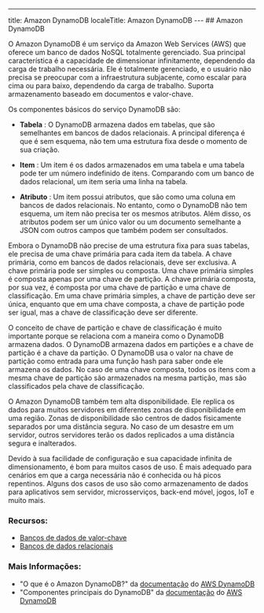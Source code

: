 ---
title: Amazon DynamoDB
localeTitle: Amazon DynamoDB
--- ## Amazon DynamoDB

O Amazon DynamoDB é um serviço da Amazon Web Services (AWS) que oferece um banco de dados NoSQL totalmente gerenciado. Sua principal característica é a capacidade de dimensionar infinitamente, dependendo da carga de trabalho necessária. Ele é totalmente gerenciado, e o usuário não precisa se preocupar com a infraestrutura subjacente, como escalar para cima ou para baixo, dependendo da carga de trabalho. Suporta armazenamento baseado em documentos e valor-chave.

Os componentes básicos do serviço DynamoDB são:

*   **Tabela** : O DynamoDB armazena dados em tabelas, que são semelhantes em bancos de dados relacionais. A principal diferença é que é sem esquema, não tem uma estrutura fixa desde o momento de sua criação.
    
*   **Item** : Um item é os dados armazenados em uma tabela e uma tabela pode ter um número indefinido de itens. Comparando com um banco de dados relacional, um item seria uma linha na tabela.
    
*   **Atributo** : Um item possui atributos, que são como uma coluna em bancos de dados relacionais. No entanto, como o DynamoDB não tem esquema, um item não precisa ter os mesmos atributos. Além disso, os atributos podem ser um único valor ou um documento semelhante a JSON com outros campos que também podem ser consultados.
    

Embora o DynamoDB não precise de uma estrutura fixa para suas tabelas, ele precisa de uma chave primária para cada item da tabela. A chave primária, como em bancos de dados relacionais, deve ser exclusiva. A chave primária pode ser simples ou composta. Uma chave primária simples é composta apenas por uma chave de partição. A chave primária composta, por sua vez, é composta por uma chave de partição e uma chave de classificação. Em uma chave primária simples, a chave de partição deve ser única, enquanto que em uma chave composta, a chave de partição pode ser igual, mas a chave de classificação deve ser diferente.

O conceito de chave de partição e chave de classificação é muito importante porque se relaciona com a maneira como o DynamoDB armazena dados. O DynamoDB armazena dados em partições e a chave de partição é a chave da partição. O DynamoDB usa o valor na chave de partição como entrada para uma função hash para saber onde ele armazena os dados. No caso de uma chave composta, todos os itens com a mesma chave de partição são armazenados na mesma partição, mas são classificados pela chave de classificação.

O Amazon DynamoDB também tem alta disponibilidade. Ele replica os dados para muitos servidores em diferentes zonas de disponibilidade em uma região. Zonas de disponibilidade são centros de dados fisicamente separados por uma distância segura. No caso de um desastre em um servidor, outros servidores terão os dados replicados a uma distância segura e inalterados.

Devido à sua facilidade de configuração e sua capacidade infinita de dimensionamento, é bom para muitos casos de uso. É mais adequado para cenários em que a carga necessária não é conhecida ou há picos repentinos. Alguns dos casos de uso são como armazenamento de dados para aplicativos sem servidor, microsserviços, back-end móvel, jogos, IoT e muito mais.

### Recursos:

*   [Bancos de dados de valor-chave](https://guide.freecodecamp.org/computer-science/databases/key-value-databases)
*   [Bancos de dados relacionais](https://guide.freecodecamp.org/computer-science/databases/relational-databases)

### Mais Informações:

*   "O que é o Amazon DynamoDB?" da [documentação](https://docs.aws.amazon.com/amazondynamodb/latest/developerguide/Introduction.html?shortFooter=true) do [AWS DynamoDB](https://docs.aws.amazon.com/amazondynamodb/latest/developerguide/Introduction.html?shortFooter=true)
*   "Componentes principais do DynamoDB" da [documentação](https://docs.aws.amazon.com/amazondynamodb/latest/developerguide/HowItWorks.CoreComponents.html?shortFooter=true) do [AWS DynamoDB](https://docs.aws.amazon.com/amazondynamodb/latest/developerguide/HowItWorks.CoreComponents.html?shortFooter=true)